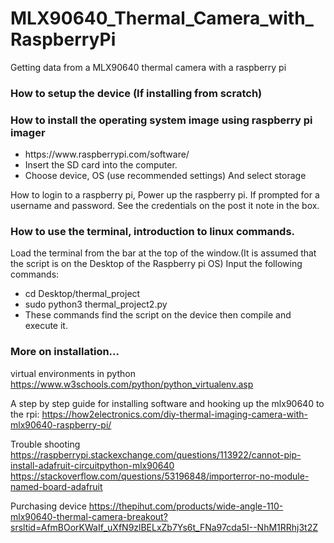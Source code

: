 # MLX90640_Thermal_Camera_with_RaspberryPi
Getting data from a MLX90640 thermal camera with a raspberry pi

<h3>How to setup the device (If installing from scratch)</h3>

<h3>How to install the operating system image using raspberry pi imager</h3>
<ul>
<li>https://www.raspberrypi.com/software/</li>
<li>Insert the SD card into the computer.</li>
<li>Choose device, OS (use recommended settings) And select storage</li>
</ul>
How to login to a raspberry pi,
Power up the raspberry pi. If prompted for a username and password. See the credentials on the post it note in the box.

<h3>How to use the terminal, introduction to linux commands.</h3>
Load the terminal from the bar at the top of the window.(It is assumed that the script is on the Desktop of the Raspberry pi OS) Input the following commands:
<ul>
<li>cd Desktop/thermal_project </li>
<li>sudo python3 thermal_project2.py</li>
<li>These commands find the script on the device then compile and execute it.</li>
</ul>

<h3>More on installation...</h3>

virtual environments in python
https://www.w3schools.com/python/python_virtualenv.asp

A step by step guide for installing software and hooking up the mlx90640 to the rpi:
https://how2electronics.com/diy-thermal-imaging-camera-with-mlx90640-raspberry-pi/

Trouble shooting 
https://raspberrypi.stackexchange.com/questions/113922/cannot-pip-install-adafruit-circuitpython-mlx90640
https://stackoverflow.com/questions/53196848/importerror-no-module-named-board-adafruit

Purchasing device
https://thepihut.com/products/wide-angle-110-mlx90640-thermal-camera-breakout?srsltid=AfmBOorKWaIf_uXfN9zlBELxZb7Ys6t_FNa97cda5I--NhM1RRhj3t2Z
